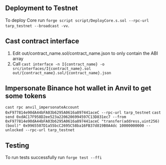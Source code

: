## Deployment to Testnet

To deploy Core run `forge script script/DeployCore.s.sol --rpc-url tarp_testnet --broadcast -vv`.

## Cast contract interface

1. Edit out/contract_name.sol/contract_name.json to only contain the ABI array
2. Call `cast interface -n I{contract_name} -o src/interfaces/I{contract_name}.sol out/{contract_name}.sol/{contract_name}.json`

## Impersonate Binance hot wallet in Anvil to get some tokens

`cast rpc anvil_impersonateAccount 0xF977814e90dA44bFA03b6295A0616a897441aceC --rpc-url tarp_testnet`
`cast send 0xdAC17F958D2ee523a2206206994597C13D831ec7 --from 0xF977814e90dA44bFA03b6295A0616a897441aceC "transfer(address,uint256)(bool)" 0x9965507D1a55bcC2695C58ba16FB37d819B0A4dc 10000000000 --unlocked --rpc-url tarp_testnet`

## Testing

To run tests successfully run `forge test --ffi`
